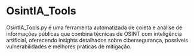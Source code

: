 # OsintIA_Tools
OsintIA_Tools.py é uma ferramenta automatizada de coleta e análise de informações públicas que combina técnicas de OSINT com inteligência artificial, oferecendo insights detalhados sobre cibersegurança, possíveis vulnerabilidades e melhores práticas de mitigação.
